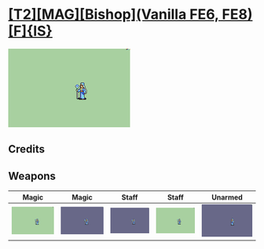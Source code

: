 # [\[T2\]\[MAG\]\[Bishop\]\(Vanilla FE6, FE8\)\[F\]{IS}](./%5BT2%5D%5BMAG%5D%5BBishop%5D(Vanilla%20FE6,%20FE8)%5BF%5D%7BIS%7D)

<img src="./6.%20Magic%20(+Staff%20FE8)/Magic_000.png" alt="[T2][MAG][Bishop](Vanilla FE6, FE8)[F]{IS} standing" />

## Credits



## Weapons


|Magic |Magic |Staff |Staff |Unarmed |
|  :---: | :---: | :---: | :---: | :---: |
| <img alt="Magic animation" src="./6.%20Magic%20(+Staff%20FE8)/Magic.gif" /> | <img alt="Magic animation" src="./6.%20Magic%20(FE6)/Magic.gif" /> | <img alt="Staff animation" src="./7.%20Staff%20(FE6)/Staff.gif" /> | <img alt="Staff animation" src="./7.%20Staff%20(Unarmed%20FE8)/Staff.gif" /> | <img alt="Unarmed animation" src="./8.%20Unarmed%20(FE6)/Unarmed.gif" /> |
